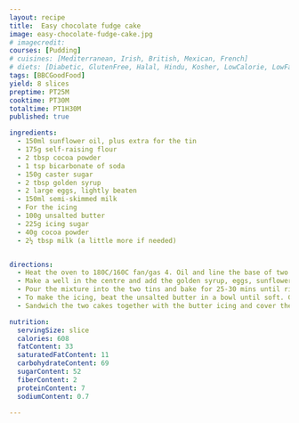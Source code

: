 ```yaml
---
layout: recipe
title:  Easy chocolate fudge cake
image: easy-chocolate-fudge-cake.jpg
# imagecredit:
courses: [Pudding]
# cuisines: [Mediterranean, Irish, British, Mexican, French]
# diets: [Diabetic, GlutenFree, Halal, Hindu, Kosher, LowCalorie, LowFat, LowLactose, LowSalt, Vegan, Vegetarian]
tags: [BBCGoodFood]
yield: 8 slices
preptime: PT25M
cooktime: PT30M
totaltime: PT1H30M
published: true

ingredients:
  - 150ml sunflower oil, plus extra for the tin
  - 175g self-raising flour
  - 2 tbsp cocoa powder
  - 1 tsp bicarbonate of soda
  - 150g caster sugar
  - 2 tbsp golden syrup
  - 2 large eggs, lightly beaten
  - 150ml semi-skimmed milk
  - For the icing
  - 100g unsalted butter
  - 225g icing sugar
  - 40g cocoa powder
  - 2½ tbsp milk (a little more if needed)


directions:
  - Heat the oven to 180C/160C fan/gas 4. Oil and line the base of two 18cm sandwich tins. Sieve the flour, cocoa powder and bicarbonate of soda into a bowl. Add the caster sugar and mix well.
  - Make a well in the centre and add the golden syrup, eggs, sunflower oil and milk. Beat well with an electric whisk until smooth.
  - Pour the mixture into the two tins and bake for 25-30 mins until risen and firm to the touch. Remove from oven, leave to cool for 10 mins before turning out onto a cooling rack.
  - To make the icing, beat the unsalted butter in a bowl until soft. Gradually sieve and beat in the icing sugar and cocoa powder, then add enough of the milk to make the icing fluffy and spreadable.
  - Sandwich the two cakes together with the butter icing and cover the sides and the top of the cake with more icing.

nutrition:
  servingSize: slice
  calories: 608
  fatContent: 33
  saturatedFatContent: 11
  carbohydrateContent: 69
  sugarContent: 52
  fiberContent: 2
  proteinContent: 7
  sodiumContent: 0.7

---
```

